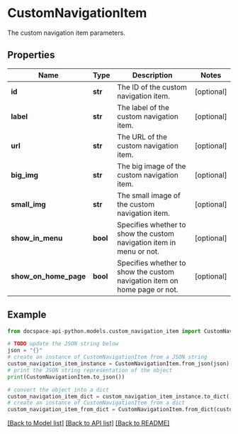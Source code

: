 # CustomNavigationItem
The custom navigation item parameters.

## Properties

Name | Type | Description | Notes
------------ | ------------- | ------------- | -------------
**id** | **str** | The ID of the custom navigation item. | [optional] 
**label** | **str** | The label of the custom navigation item. | [optional] 
**url** | **str** | The URL of the custom navigation item. | [optional] 
**big_img** | **str** | The big image of the custom navigation item. | [optional] 
**small_img** | **str** | The small image of the custom navigation item. | [optional] 
**show_in_menu** | **bool** | Specifies whether to show the custom navigation item in menu or not. | [optional] 
**show_on_home_page** | **bool** | Specifies whether to show the custom navigation item on home page or not. | [optional] 

## Example

```python
from docspace-api-python.models.custom_navigation_item import CustomNavigationItem

# TODO update the JSON string below
json = "{}"
# create an instance of CustomNavigationItem from a JSON string
custom_navigation_item_instance = CustomNavigationItem.from_json(json)
# print the JSON string representation of the object
print(CustomNavigationItem.to_json())

# convert the object into a dict
custom_navigation_item_dict = custom_navigation_item_instance.to_dict()
# create an instance of CustomNavigationItem from a dict
custom_navigation_item_from_dict = CustomNavigationItem.from_dict(custom_navigation_item_dict)
```
[[Back to Model list]](../README.md#documentation-for-models) [[Back to API list]](../README.md#documentation-for-api-endpoints) [[Back to README]](../README.md)


